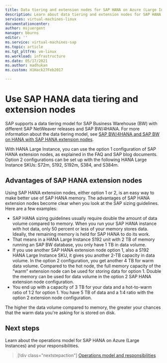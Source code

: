 ```yaml
---
title: Data tiering and extension nodes for SAP HANA on Azure (Large Instances) | Microsoft Docs
description: Learn about data tiering and extension nodes for SAP HANA on Azure (Large Instances).
services: virtual-machines-linux
documentationcenter: 
author: msjuergent
manager: bburns
editor: ''
ms.service: virtual-machines-sap
ms.topic: article
ms.tgt_pltfrm: vm-linux
ms.workload: infrastructure
ms.date: 05/17/2021
ms.author: madhukan
ms.custom: H1Hack27Feb2017

---
```

# Use SAP HANA data tiering and extension nodes

SAP supports a data tiering model for SAP Business Warehouse (BW) with different SAP NetWeaver releases and SAP BW/4HANA. For more information about the data tiering model, see [SAP BW/4HANA and SAP BW on HANA with SAP HANA extension nodes](https://www.sap.com/documents/2017/05/ac051285-bc7c-0010-82c7-eda71af511fa.html#).

With HANA Large Instance, you can use the option 1 configuration of SAP HANA extension nodes, as explained in the FAQ and SAP blog documents. Option 2 configurations can be set up with the following HANA Large Instance SKUs: S72m, S192, S192m, S384, and S384m.

## Advantages of SAP HANA extension nodes

Using SAP HANA extension nodes, either option 1 or 2, is an easy way to make better use of SAP HANA memory. The advantages of SAP HANA extension nodes become clear when you look at the SAP sizing guidelines. Here are a few examples:

- SAP HANA sizing guidelines usually require double the amount of data volume compared to memory. When you run your SAP HANA instance with hot data, only 50 percent or less of your memory stores data. Ideally, the remaining memory is held for SAP HANA to do its work.
- That means in a HANA Large Instance S192 unit with 2 TB of memory running an SAP BW database, you only have 1 TB in data volume.
- If you use another SAP HANA extension node option 1, also a S192 HANA Large Instance SKU, it gives you another 2-TB capacity in data volume. In the option 2 configuration, you get another 4 TB for warm data volume. Compared to the hot node, the full memory capacity of the "warm" extension node can be used for storing data for option 1. Double the memory can be used for data volume in the option 2 SAP HANA extension node configuration.
- You end up with a capacity of 3 TB for your data and a hot-to-warm ratio of 1:2 for option 1. You have 5 TB of data and a 1:4 ratio with the option 2 extension node configuration.

The higher the data volume compared to memory, the greater your chances that the warm data you're asking for is stored on disk.

## Next steps

Learn about the operations model for SAP HANA on Azure (Large Instances) and your responsibilities.

> [!div class="nextstepaction"]
> [Operations model and responsibilities](hana-operations-model.md)

